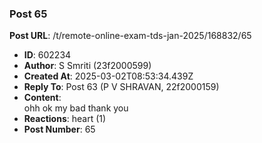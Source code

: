 ### Post 65
**Post URL**: /t/remote-online-exam-tds-jan-2025/168832/65
- **ID**: 602234
- **Author**: S Smriti (23f2000599)
- **Created At**: 2025-03-02T08:53:34.439Z
- **Reply To**: Post 63 (P V SHRAVAN, 22f2000159)
- **Content**:  
  ohh ok my bad thank you
- **Reactions**: heart (1)
- **Post Number**: 65

